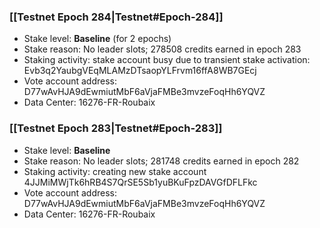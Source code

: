 ### [[Testnet Epoch 284|Testnet#Epoch-284]]
* Stake level: **Baseline** (for 2 epochs)
* Stake reason: No leader slots; 278508 credits earned in epoch 283
* Staking activity: stake account busy due to transient stake activation: Evb3q2YaubgVEqMLAMzDTsaopYLFrvm16ffA8WB7GEcj
* Vote account address: D77wAvHJA9dEwmiutMbF6aVjaFMBe3mvzeFoqHh6YQVZ
* Data Center: 16276-FR-Roubaix
### [[Testnet Epoch 283|Testnet#Epoch-283]]
* Stake level: **Baseline**
* Stake reason: No leader slots; 281748 credits earned in epoch 282
* Staking activity: creating new stake account 4JJMiMWjTk6hRB4S7QrSE5Sb1yuBKuFpzDAVGfDFLFkc
* Vote account address: D77wAvHJA9dEwmiutMbF6aVjaFMBe3mvzeFoqHh6YQVZ
* Data Center: 16276-FR-Roubaix